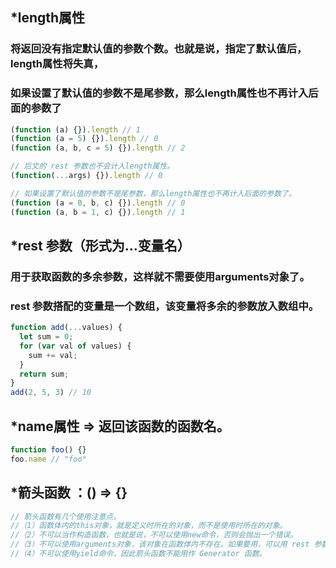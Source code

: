 ## *length属性
   ### 将返回没有指定默认值的参数个数。也就是说，指定了默认值后，length属性将失真，
   ### 如果设置了默认值的参数不是尾参数，那么length属性也不再计入后面的参数了
```js
(function (a) {}).length // 1
(function (a = 5) {}).length // 0
(function (a, b, c = 5) {}).length // 2

// 后文的 rest 参数也不会计入length属性。
(function(...args) {}).length // 0

// 如果设置了默认值的参数不是尾参数，那么length属性也不再计入后面的参数了。
(function (a = 0, b, c) {}).length // 0
(function (a, b = 1, c) {}).length // 1
```
## *rest 参数（形式为...变量名）
   ### 用于获取函数的多余参数，这样就不需要使用arguments对象了。
   ### rest 参数搭配的变量是一个数组，该变量将多余的参数放入数组中。
```js
function add(...values) {
  let sum = 0;
  for (var val of values) {
    sum += val;
  }
  return sum;
}
add(2, 5, 3) // 10
```

## *name属性  =>  返回该函数的函数名。
```js
function foo() {}
foo.name // "foo"
```

## *箭头函数 ：()  =>  {}
```js
// 箭头函数有几个使用注意点。
//（1）函数体内的this对象，就是定义时所在的对象，而不是使用时所在的对象。
//（2）不可以当作构造函数，也就是说，不可以使用new命令，否则会抛出一个错误。
//（3）不可以使用arguments对象，该对象在函数体内不存在。如果要用，可以用 rest 参数代替。
//（4）不可以使用yield命令，因此箭头函数不能用作 Generator 函数。
```